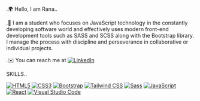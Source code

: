 .🌍 Hello, I am Rana..

.🧠 I am a student who focuses on JavaScript technology in the constantly developing software world and effectively uses modern front-end development tools such as SASS and SCSS along with the Bootstrap library. I manage the process with discipline and perseverance in collaborative or individual projects. 

.✉️  You can reach me at [![LinkedIn](https://img.shields.io/badge/LinkedIn-0077B5?style=for-the-badge&logo=linkedin&logoColor=white)](https://www.linkedin.com/in/rana-sari-mutta/)

SKILLS..

[![HTML5](https://img.shields.io/badge/HTML5-E34F26?style=for-the-badge&logo=html5&logoColor=white)](https://developer.mozilla.org/en-US/docs/Web/Guide/HTML/HTML5)
[![CSS3](https://img.shields.io/badge/CSS3-1572B6?style=for-the-badge&logo=css3&logoColor=white)](https://www.w3.org/Style/CSS/Overview.en.html)
[![Bootstrap](https://img.shields.io/badge/Bootstrap-563D7C?style=for-the-badge&logo=bootstrap&logoColor=white)](https://getbootstrap.com/)
[![Tailwind CSS](https://img.shields.io/badge/Tailwind_CSS-38B2AC?style=for-the-badge&logo=tailwind-css&logoColor=white)](https://tailwindcss.com/)
[![Sass](https://img.shields.io/badge/Sass-CC6699?style=for-the-badge&logo=sass&logoColor=white)](https://sass-lang.com/)
[![JavaScript](https://img.shields.io/badge/JavaScript-323330?style=for-the-badge&logo=javascript&logoColor=F7DF1E)](https://developer.mozilla.org/en-US/docs/Web/JavaScript)
[![React](https://img.shields.io/badge/React-20232A?style=for-the-badge&logo=react&logoColor=61DAFB)](https://reactjs.org/)
[![Visual Studio Code](https://img.shields.io/badge/VSCode-0078D4?style=for-the-badge&logo=visual%20studio%20code&logoColor=white)](https://code.visualstudio.com/)







<!---
ranamutta/ranamutta is a ✨ special ✨ repository because its `README.md` (this file) appears on your GitHub profile.
You can click the Preview link to take a look at your changes.
--->
